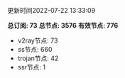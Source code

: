 更新时间2022-07-22 13:33:09

**总订阅: 73**
**总节点: 3576**
**有效节点: 776**
- v2ray节点: 73
- ss节点: 660
- trojan节点: 42
- ssr节点: 1
